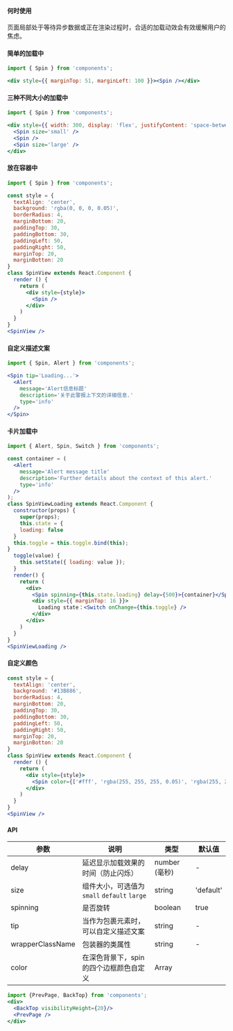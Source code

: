 #### **何时使用**

页面局部处于等待异步数据或正在渲染过程时，合适的加载动效会有效缓解用户的焦虑。

#### **简单的加载中**

```jsx
import { Spin } from 'components';

<div style={{ marginTop: 51, marginLeft: 100 }}><Spin /></div>
```

#### **三种不同大小的加载中**

```jsx
import { Spin } from 'components';

<div style={{ width: 300, display: 'flex', justifyContent: 'space-between', marginTop: 50 }}>
  <Spin size='small' />
  <Spin />
  <Spin size='large' />
</div>
```

#### **放在容器中**

```jsx
import { Spin } from 'components';

const style = {
  textAlign: 'center',
  background: 'rgba(0, 0, 0, 0.05)',
  borderRadius: 4,
  marginBottom: 20,
  paddingTop: 30,
  paddingBottom: 30,
  paddingLeft: 50,
  paddingRight: 50,
  marginTop: 20,
  marginBotton: 20
}
class SpinView extends React.Component {
  render () {
    return (
      <div style={style}>
        <Spin />
      </div>
    )
  }
}
<SpinView />
```

#### **自定义描述文案**

```jsx
import { Spin, Alert } from 'components';

<Spin tip='Loading...'>
  <Alert
    message='Alert信息标题'
    description='关于此警报上下文的详细信息.'
    type='info'
  />
</Spin>
```

#### **卡片加载中**

```jsx
import { Alert, Spin, Switch } from 'components';

const container = (
  <Alert
    message='Alert message title'
    description='Further details about the context of this alert.'
    type='info'
  />
);
class SpinViewLoading extends React.Component {
  constructor(props) {
    super(props);
    this.state = {
    loading: false
  }
  this.toggle = this.toggle.bind(this);
}
  toggle(value) {
    this.setState({ loading: value });
  }
  render() {
    return (
      <div>
        <Spin spinning={this.state.loading} delay={500}>{container}</Spin>
        <div style={{ marginTop: 16 }}>
          Loading state：<Switch onChange={this.toggle} />
        </div>
      </div>
    )
  }
}
<SpinViewLoading />
```

#### **自定义颜色**

```jsx
const style = {
  textAlign: 'center',
  background: '#13B886',
  borderRadius: 4,
  marginBottom: 20,
  paddingTop: 30,
  paddingBottom: 30,
  paddingLeft: 50,
  paddingRight: 50,
  marginTop: 20,
  marginBotton: 20
}
class SpinView extends React.Component {
  render () {
    return (
      <div style={style}>
        <Spin color={['#fff', 'rgba(255, 255, 255, 0.05)', 'rgba(255, 255, 255, 0.05)', 'rgba(255, 255, 255, 0.05)']} />
      </div>
    )
  }
}
<SpinView />
```

#### **API**

| 参数 | 说明 | 类型 | 默认值 |
| --- | --- | --- | --- |
| delay | 延迟显示加载效果的时间（防止闪烁） | number (毫秒) | - |
| size | 组件大小，可选值为 `small` `default` `large` | string | 'default' |
| spinning | 是否旋转 | boolean | true |
| tip | 当作为包裹元素时，可以自定义描述文案 | string | - |
| wrapperClassName | 包装器的类属性 | string | - |
| color | 在深色背景下，spin的四个边框颜色自定义 | Array |  |



```jsx noeditor
import {PrevPage, BackTop} from 'components';
<div>
  <BackTop visibilityHeight={20}/>
  <PrevPage />
</div>
```
